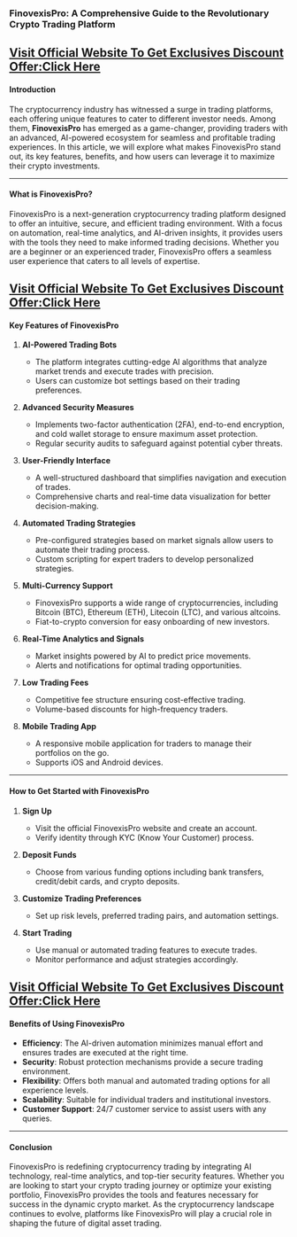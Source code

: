 ### FinovexisPro: A Comprehensive Guide to the Revolutionary Crypto Trading Platform

## **[Visit Official Website To Get Exclusives Discount Offer:Click Here](https://mydealsjunction.info/get-finovexispro)**

#### Introduction

The cryptocurrency industry has witnessed a surge in trading platforms, each offering unique features to cater to different investor needs. Among them, **FinovexisPro** has emerged as a game-changer, providing traders with an advanced, AI-powered ecosystem for seamless and profitable trading experiences. In this article, we will explore what makes FinovexisPro stand out, its key features, benefits, and how users can leverage it to maximize their crypto investments.

---

#### What is FinovexisPro?

FinovexisPro is a next-generation cryptocurrency trading platform designed to offer an intuitive, secure, and efficient trading environment. With a focus on automation, real-time analytics, and AI-driven insights, it provides users with the tools they need to make informed trading decisions. Whether you are a beginner or an experienced trader, FinovexisPro offers a seamless user experience that caters to all levels of expertise.

## **[Visit Official Website To Get Exclusives Discount Offer:Click Here](https://mydealsjunction.info/get-finovexispro)**

#### Key Features of FinovexisPro

1. **AI-Powered Trading Bots**
   - The platform integrates cutting-edge AI algorithms that analyze market trends and execute trades with precision.
   - Users can customize bot settings based on their trading preferences.

2. **Advanced Security Measures**
   - Implements two-factor authentication (2FA), end-to-end encryption, and cold wallet storage to ensure maximum asset protection.
   - Regular security audits to safeguard against potential cyber threats.

3. **User-Friendly Interface**
   - A well-structured dashboard that simplifies navigation and execution of trades.
   - Comprehensive charts and real-time data visualization for better decision-making.

4. **Automated Trading Strategies**
   - Pre-configured strategies based on market signals allow users to automate their trading process.
   - Custom scripting for expert traders to develop personalized strategies.

5. **Multi-Currency Support**
   - FinovexisPro supports a wide range of cryptocurrencies, including Bitcoin (BTC), Ethereum (ETH), Litecoin (LTC), and various altcoins.
   - Fiat-to-crypto conversion for easy onboarding of new investors.

6. **Real-Time Analytics and Signals**
   - Market insights powered by AI to predict price movements.
   - Alerts and notifications for optimal trading opportunities.

7. **Low Trading Fees**
   - Competitive fee structure ensuring cost-effective trading.
   - Volume-based discounts for high-frequency traders.

8. **Mobile Trading App**
   - A responsive mobile application for traders to manage their portfolios on the go.
   - Supports iOS and Android devices.

---

#### How to Get Started with FinovexisPro

1. **Sign Up**
   - Visit the official FinovexisPro website and create an account.
   - Verify identity through KYC (Know Your Customer) process.

2. **Deposit Funds**
   - Choose from various funding options including bank transfers, credit/debit cards, and crypto deposits.

3. **Customize Trading Preferences**
   - Set up risk levels, preferred trading pairs, and automation settings.

4. **Start Trading**
   - Use manual or automated trading features to execute trades.
   - Monitor performance and adjust strategies accordingly.

## **[Visit Official Website To Get Exclusives Discount Offer:Click Here](https://mydealsjunction.info/get-finovexispro)**

#### Benefits of Using FinovexisPro

- **Efficiency**: The AI-driven automation minimizes manual effort and ensures trades are executed at the right time.
- **Security**: Robust protection mechanisms provide a secure trading environment.
- **Flexibility**: Offers both manual and automated trading options for all experience levels.
- **Scalability**: Suitable for individual traders and institutional investors.
- **Customer Support**: 24/7 customer service to assist users with any queries.

---

#### Conclusion

FinovexisPro is redefining cryptocurrency trading by integrating AI technology, real-time analytics, and top-tier security features. Whether you are looking to start your crypto trading journey or optimize your existing portfolio, FinovexisPro provides the tools and features necessary for success in the dynamic crypto market. As the cryptocurrency landscape continues to evolve, platforms like FinovexisPro will play a crucial role in shaping the future of digital asset trading.
